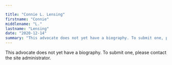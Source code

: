 ```yaml
---

title: "Connie L. Lensing"
firstname: "Connie"
middlename: "L."
lastname: "Lensing"
date: "2020-12-14"
summary: "This advocate does not yet have a biography. To submit one, please contact the site administrator."
---
```

This advocate does not yet have a biography. To submit one, please contact the site administrator.

